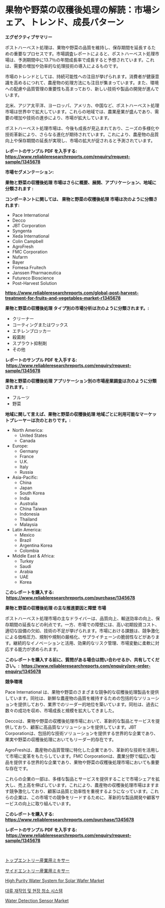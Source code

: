 <p><h1>果物や野菜の収穫後処理の解読：市場シェア、トレンド、成長パターン</h1></p><p><strong>エグゼクティブサマリー</strong></p>
<p><p>ポストハーベスト処理は、果物や野菜の品質を維持し、保存期間を延長するための重要なプロセスです。市場調査レポートによると、ポストハーベスト処理市場は、予測期間中に13.7％の年間成長率で成長すると予想されています。これは、需要の増加や効率的な処理技術の導入によるものです。</p><p>市場のトレンドとしては、持続可能性への注目が挙げられます。消費者が健康意識を高めるにつれて、農産物の処理方法にも注目が集まっています。また、環境への配慮や品質管理の重要性も高まっており、新しい技術や製品の開発が進んでいます。</p><p>北米、アジア太平洋、ヨーロッパ、アメリカ、中国など、ポストハーベスト処理市場は世界中で拡大しています。これらの地域では、農業産業が盛んであり、需要の増加や技術の進歩により、市場が拡大しています。</p><p>ポストハーベスト処理市場は、今後も成長が見込まれており、ニーズの多様化や技術革新により、さらなる進化が期待されています。これにより、農産物の品質向上や保存期間の延長が実現し、市場の拡大が促されると予測されています。</p></p>
<p><strong>レポートのサンプル PDF を入手する: <a href="https://www.reliableresearchreports.com/enquiry/request-sample/1345678">https://www.reliableresearchreports.com/enquiry/request-sample/1345678</a></strong></p>
<p><strong>市場セグメンテーション:</strong></p>
<p><strong> 果物と野菜の収穫後処理 市場はさらに概要、展開、アプリケーション、地域に分類されます :</strong></p>
<p><strong>コンポーネントに関しては、 果物と野菜の収穫後処理 市場は次のように分類されます: &nbsp;</strong></p>
<p><ul><li>Pace International</li><li>Decco</li><li>JBT Corporation</li><li>Syngenta</li><li>Xeda International</li><li>Colin Campbell</li><li>AgroFresh</li><li>FMC Corporation</li><li>Nufarm</li><li>Bayer</li><li>Fomesa Fruitech</li><li>Janssen Pharmaceutica</li><li>Futureco Bioscience</li><li>Post-Harvest Solution</li></ul></p>
<p><strong><a href="https://www.reliableresearchreports.com/global-post-harvest-treatment-for-fruits-and-vegetables-market-r1345678">https://www.reliableresearchreports.com/global-post-harvest-treatment-for-fruits-and-vegetables-market-r1345678</a></strong></p>
<p><strong> 果物と野菜の収穫後処理 タイプ別の市場分析は次のように分類されます。:</strong></p>
<p><ul><li>クリーナー</li><li>コーティングまたはワックス</li><li>エチレンブロッカー</li><li>殺菌剤</li><li>スプラウト抑制剤</li><li>その他</li></ul></p>
<p><strong>レポートのサンプル PDF を入手する: &nbsp;<a href="https://www.reliableresearchreports.com/enquiry/request-sample/1345678">https://www.reliableresearchreports.com/enquiry/request-sample/1345678</a></strong></p>
<p><strong> 果物と野菜の収穫後処理 アプリケーション別の市場産業調査は次のように分類されます。:</strong></p>
<p><ul><li>フルーツ</li><li>野菜</li></ul></p>
<p><strong>地域に関して言えば、果物と野菜の収穫後処理 地域ごとに利用可能なマーケットプレーヤーは次のとおりです。:</strong></p>
<p><ul>
    <li>
        North America:
        <ul>
            <li>United States</li>
            <li>Canada</li>
        </ul>
    </li>
    <li>
        Europe:
        <ul>
            <li>Germany</li>
            <li>France</li>
            <li>U.K.</li>
            <li>Italy</li>
            <li>Russia</li>
        </ul>
    </li>
    <li>
        Asia-Pacific:
        <ul>
            <li>China</li>
            <li>Japan</li>
            <li>South Korea</li>
            <li>India</li>
            <li>Australia</li>
            <li>China Taiwan</li>
            <li>Indonesia</li>
            <li>Thailand</li>
            <li>Malaysia</li>
        </ul>
    </li>
    <li>
        Latin America:
        <ul>
            <li>Mexico</li>
            <li>Brazil</li>
            <li>Argentina Korea</li>
            <li>Colombia</li>
        </ul>
    </li>
    <li>
        Middle East & Africa:
        <ul>
            <li>Turkey</li>
            <li>Saudi</li>
            <li>Arabia</li>
            <li>UAE</li>
            <li>Korea</li>
        </ul>
    </li>
    </ul></p>
<p><strong>このレポートを購入する: &nbsp;<a href="https://www.reliableresearchreports.com/purchase/1345678">https://www.reliableresearchreports.com/purchase/1345678</a></strong></p>
<p><strong>果物と野菜の収穫後処理 の主な推進要因と障壁 市場</strong></p>
<p><p>ポストハーベスト処理市場の主なドライバーは、品質向上、輸送効率の向上、保存期間の延長などの利点です。一方、市場での障壁には、高い初期投資コスト、適切な設備の欠如、技術の不足が挙げられます。市場における課題は、競争激化による価格圧力、規制や規制の厳格化、サプライチェーンの脆弱性などがあります。継続的なイノベーションと活用、効果的なリスク管理、市場変動に柔軟に対応する能力が求められます。</p></p>
<p><strong>このレポートを購入する前に、質問がある場合は問い合わせるか、共有してください。:&nbsp; <a href="https://www.reliableresearchreports.com/enquiry/pre-order-enquiry/1345678">https://www.reliableresearchreports.com/enquiry/pre-order-enquiry/1345678</a></strong></p>
<p><strong>競争環境</strong></p>
<p><p>Pace International は、果物や野菜のさまざまな競争的な収穫後処理製品を提供しています。同社は、新鮮な農産物の品質を維持するための包括的なソリューションを提供しており、業界でのリーダー的地位を築いています。同社は、過去に数々の成功を収め、市場成長と規模を拡大してきました。</p><p>Deccoは、果物や野菜の収穫後処理市場において、革新的な製品とサービスを提供しており、顧客に高品質なソリューションを提供しています。JBT Corporationは、包括的な技術ソリューションを提供する世界的な企業であり、果実や野菜の収穫後処理においてもリーダー的存在です。</p><p>AgroFreshは、農産物の品質管理に特化した企業であり、革新的な技術を活用して市場に変革をもたらしています。FMC Corporationは、農業分野で幅広い製品を提供する世界的な企業であり、果物や野菜の収穫後処理市場においても重要な存在です。</p><p>これらの企業の一部は、多様な製品とサービスを提供することで市場シェアを拡大し、売上高を伸ばしています。これにより、農産物の収穫後処理市場はますます競争激化しており、顧客は品質と効率性を重視するようになっています。これらの企業は、この市場での競争をリードするために、革新的な製品開発や顧客サービスの向上に取り組んでいます。</p></p>
<p><strong>このレポートを購入する: &nbsp; <a href="https://www.reliableresearchreports.com/purchase/1345678">https://www.reliableresearchreports.com/purchase/1345678</a></strong></p>
<p><strong>レポートのサンプル PDF を入手する: &nbsp;<a href="https://www.reliableresearchreports.com/enquiry/request-sample/1345678">https://www.reliableresearchreports.com/enquiry/request-sample/1345678</a></strong><strong></strong></p>
<p>&nbsp;</p>
<p><p><a href="https://github.com/ddwcuskozol07187/Market-Research-Report-List-2/blob/main/990131994839.md">トップエントリー産業用ミキサー</a></p><p><a href="https://github.com/marbadji/Market-Research-Report-List-1/blob/main/632305094840.md">サイドエントリー産業用ミキサー</a></p><p><a href="https://github.com/dimitrishawkinswaynenp91rgz/Market-Research-Report-List-2/blob/main/high-purity-water-system-for-solar-wafer-market.md">High Purity Water System for Solar Wafer Market</a></p><p><a href="https://github.com/Skyleitney456456/Market-Research-Report-List-1/blob/main/706436786482.md">대류 재작업 및 현장 청소 시스템</a></p><p><a href="https://issuu.com/reportprime-2/docs/water-detection-sensor-market-size-2030.pptx">Water Detection Sensor Market</a></p></p>